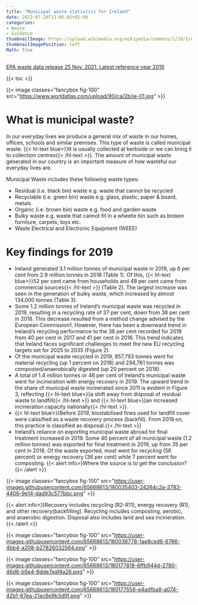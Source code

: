 ```yaml
---
title: "Municipal waste statistics for Ireland"
date: 2022-07-20T11:05:02+02:00
categories:
- Waste
- Guidance
thumbnailImage: https://upload.wikimedia.org/wikipedia/commons/1/19/Ireland_flag.gif
thumbnailImagePosition: left
Math: True
---
```

[EPA waste data release 25 Nov. 2021. Latest reference year 2019](https://www.epa.ie/our-services/monitoring--assessment/waste/national-waste-statistics/municipal/)
<!--more-->
{{< toc >}}

{{< image classes="fancybox fig-100" src="https://www.worldatlas.com/upload/90/ca/2b/ie-01.jpg" >}}

# What is municipal waste?
In our everyday lives we produce a general mix of waste in our homes, offices, schools and similar premises. This type of waste is called municipal waste. {{< hl-text blue>}}It is usually collected at kerbside or we can bring it to collection centres{{< /hl-text >}}. The amount of municipal waste generated in our country is an important measure of how wasteful our everyday lives are.

Municipal Waste includes these following waste types:
* Residual (i.e. black bin) waste e.g. waste that cannot be recycled
* Recyclable (i.e. green bin) waste e.g. glass, plastic, paper & board, metals
* Organic (i.e. brown bin) waste e.g. food and garden waste
* Bulky waste e.g. waste that cannot fit in a wheelie bin such as broken furniture, carpets, toys etc.
* Waste Electrical and Electronic Equipment (WEEE)

# Key findings for 2019
* Ireland generated 3.1 million tonnes of municipal waste in 2019, up 6 per cent from 2.9 million tonnes in 2018 (Table 1). Of this, {{< hl-text blue>}}52 per cent came from households and 48 per cent came from commercial sources{{< /hl-text >}} (Table 2). The largest increase was seen in the generation of bulky waste, which increased by almost 134,000 tonnes (Table 3).
* Some 1.2 million tonnes of Ireland’s municipal waste was recycled in 2019, resulting in a recycling rate of 37 per cent, down from 38 per cent in 2018. This decrease resulted from a method change advised by the European Commission1. However, there has been a downward trend in Ireland’s recycling performance to the 38 per cent recorded for 2018 from 40 per cent in 2017 and 41 per cent in 2016. This trend indicates that Ireland faces significant challenges to meet the new EU recycling targets set for 2025 to 2035 (Figure 2).
* Of the municipal waste recycled in 2019, 857,793 tonnes went for material recycling (up 1 percent on 2018) and 294,761 tonnes was composted/anaerobically digested (up 20 percent on 2018).
* A total of 1.4 million tonnes or 46 per cent of Ireland’s municipal waste went for incineration with energy recovery in 2019. The upward trend in the share of municipal waste incinerated since 2011 is evident in Figure 3, reflecting {{< hl-text blue>}}a shift away from disposal of residual waste to landfill{{< /hl-text >}} and {{< hl-text blue>}}an increased incineration capacity nationally{{< /hl-text >}}.
* {{< hl-text blue>}}Before 2019, biostabilised fines used for landfill cover were calssified as a waste recovery process (backfill). From 2019 on, this practice is classified as disposal.{{< /hl-text >}}
* Ireland’s reliance on exporting municipal waste abroad for final treatment increased in 2019. Some 40 percent of all municipal waste (1.2 million tonnes) was exported for final treatment in 2019, up from 35 per cent in 2018. Of the waste exported, most went for recycling (56 percent) or energy recovery (36 per cent) while 7 percent went for composting.
{{< alert info>}Where the source is to get the conclusion?{{< /alert >}}



{{< image classes="fancybox fig-100" src="https://user-images.githubusercontent.com/65668613/180035403-24264c2a-2783-4406-9e14-dad93c577bbc.png" >}}

{{< alert info>}}Recovery includes recycling (R2-R11), energy recovery (R1), and other recovery(backfilling). Recycling includes composting, aerobic, and anaerobic digestion. Disposal also includes land and sea incineration.{{< /alert >}}

{{< image classes="fancybox fig-100" src="https://user-images.githubusercontent.com/65668613/180036778-1ae8ced6-6766-4bb4-a208-b27826032564.png" >}}

{{< image classes="fancybox fig-100" src="https://user-images.githubusercontent.com/65668613/180177818-6ffb944d-2780-46d6-b5e4-6dde7eaf4a26.png" >}}

{{< image classes="fancybox fig-100" src="https://user-images.githubusercontent.com/65668613/180177558-e4adfba8-a074-42b1-87ea-21ac6e9b3d0f.png" >}}
